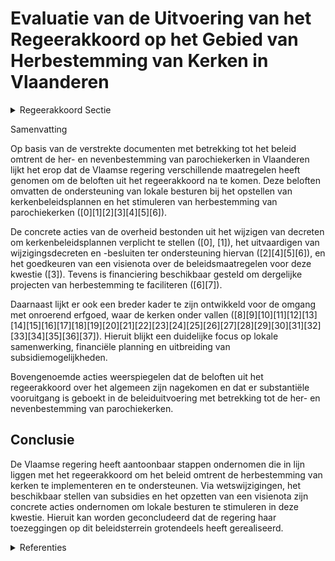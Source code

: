 # Evaluatie van de Uitvoering van het Regeerakkoord op het Gebied van Herbestemming van Kerken in Vlaanderen

<details>
        <summary>Regeerakkoord Sectie </summary>
        <p>2.2.4 Herbestemming kerken We bieden de lokale besturen meer mogelijk-heden en stimuli om in te zetten op een adequaat en toekomstgericht beleid inzake neven- en herbestemming van eredienstgebouwen. Het kerkenbeleidsplan krijgt daarin een centrale plaats. Dit kerkenbeleidsplan wordt bij de start van elke lokale bestuursperiode geactualiseerd en vormt de basis voor de financiële planning van de lokale geloofsgemeenschappen en het lokale bestuur. Het kerkenbeleidsplan is het resultaat van lokaal overleg tussen de gemeente en de (centrale) kerkbesturen. Inzake de beroepsproce-dure wordt enkel deze van de centrale kerkraad behouden. Voor de 1.786 Vlaamse parochiekerken maken we een objectieve inschatting van de (erfgoed)waarde en het herbestemmingsprofiel (valorisatie, nevenbestemming, medegebruik, herbestemming); deze kan lokaal als richtingge-vend gebruikt worden bij de opmaak van het kerkenbeleidsplan. We schrijven in de Onroerenderfgoedregelgeving stimulerende en sensibiliserende maatregelen ter bevordering van het herbestemmen van parochiekerken in. </p>
        </details> 

Samenvatting

Op basis van de verstrekte documenten met betrekking tot het beleid omtrent de her- en nevenbestemming van parochiekerken in Vlaanderen lijkt het erop dat de Vlaamse regering verschillende maatregelen heeft genomen om de beloften uit het regeerakkoord na te komen. Deze beloften omvatten de ondersteuning van lokale besturen bij het opstellen van kerkenbeleidsplannen en het stimuleren van herbestemming van parochiekerken (\[0\]\[1\]\[2\]\[3\]\[4\]\[5\]\[6\]). 

De concrete acties van de overheid bestonden uit het wijzigen van decreten om kerkenbeleidsplannen verplicht te stellen (\[0\], \[1\]), het uitvaardigen van wijzigingsdecreten en -besluiten ter ondersteuning hiervan (\[2\]\[4\]\[5\]\[6\]), en het goedkeuren van een visienota over de beleidsmaatregelen voor deze kwestie (\[3\]). Tevens is financiering beschikbaar gesteld om dergelijke projecten van herbestemming te faciliteren (\[6\]\[7\]).

Daarnaast lijkt er ook een breder kader te zijn ontwikkeld voor de omgang met onroerend erfgoed, waar de kerken onder vallen (\[8\]\[9\]\[10\]\[11\]\[12\]\[13\]\[14\]\[15\]\[16\]\[17\]\[18\]\[19\]\[20\]\[21\]\[22\]\[23\]\[24\]\[25\]\[26\]\[27\]\[28\]\[29\]\[30\]\[31\]\[32\]\[33\]\[34\]\[35\]\[36\]\[37\]). Hieruit blijkt een duidelijke focus op lokale samenwerking, financiële planning en uitbreiding van subsidiemogelijkheden.

Bovengenoemde acties weerspiegelen dat de beloften uit het regeerakkoord over het algemeen zijn nagekomen en dat er substantiële vooruitgang is geboekt in de beleiduitvoering met betrekking tot de her- en nevenbestemming van parochiekerken.

## Conclusie

De Vlaamse regering heeft aantoonbaar stappen ondernomen die in lijn liggen met het regeerakkoord om het beleid omtrent de herbestemming van kerken te implementeren en te ondersteunen. Via wetswijzigingen, het beschikbaar stellen van subsidies en het opzetten van een visienota zijn concrete acties ondernomen om lokale besturen te stimuleren in deze kwestie. Hieruit kan worden geconcludeerd dat de regering haar toezeggingen op dit beleidsterrein grotendeels heeft gerealiseerd.

<details>
        <summary> Referenties</summary>
        **[\[0\]](http://themis.vlaanderen.be/id/nieuwsbrief-info/62A8A8E494D257C3524667BE)** : **(2022-06-17)** Her- of nevenbestemming (voormalige) parochiekerken: voorontwerp van wijzigingsdecreet Voorontwerp van decreet tot wijziging van het decreet van 7 mei 2004 betreffende de materiële organisatie en werk... 

**[\[1\]](http://themis.vlaanderen.be/id/nieuwsbrief-info/6318B4DE9531BD6B9732C66A)** : **(2022-09-09)** Her- of nevenbestemming (voormalige) parochiekerken: ontwerp van wijzigingsdecreet Ontwerpdecreet tot wijziging van het decreet van 7 mei 2004 betreffende de materiële organisatie en werking van de er... 

**[\[2\]](http://themis.vlaanderen.be/id/nieuwsbrief-info/6268E7271C4A193816C2FB2E)** : **(2022-04-29)** Her- of nevenbestemming (voormalige) parochiekerken: voorontwerp van wijzigingsdecreet Voorontwerp van decreet tot wijziging van het decreet van 7 mei 2004 betreffende de materiële organisatie en werk... 

**[\[3\]](http://themis.vlaanderen.be/id/nieuwsbrief-info/60ED7BA6364ED9000800147C)** : **(2021-07-16)** Visienota 'Beleidsmaatregelen voor de her- en nevenbestemming van parochiekerken in Vlaanderen'   De Vlaamse Regering stemt in met de visienota 'Beleidsmaatregelen voor de her- en nevenbestemming van ... 

**[\[4\]](http://themis.vlaanderen.be/id/nieuwsbrief-info/636CA47934B8770AF8FDE394)** : **(2022-11-10)** Her- of nevenbestemming (voormalige) parochiekerken: wijzigingsdecreet Bekrachtiging en afkondiging van het decreet tot wijziging van het decreet van 7 mei 2004 betreffende de materiële organisatie en... 

**[\[5\]](http://themis.vlaanderen.be/id/nieuwsbericht/651D179E7FDB1A5D07827A9C)** : **(2023-10-06)** Wijziging Onroerenderfgoedbesluit: aanbrenging herkenningsteken, Onroerenderfgoedprijs en her- en nevenbestemming parochiekerken Voorontwerp van besluit van de Vlaamse Regering tot wijziging van het O... 

**[\[6\]](http://themis.vlaanderen.be/id/nieuwsbericht/63C7BB9617E4B551F4BD08EE)** : **(2023-01-20)** Prioriteitsbepaling eventuele subsidies herbestemming eredienstgebouwen: wijzigingsbesluit Ontwerpbesluit van de Vlaamse Regering tot wijziging van het besluit van de Vlaamse Regering van 20 december ... 

**[\[7\]](http://themis.vlaanderen.be/id/nieuwsbrief-info/6374A2FC34B8770AF8FDE8F0)** : **(2022-11-18)** Prioriteitsbepaling eventuele subsidies herbestemming eredienstgebouwen: wijzigingsbesluit Voorontwerp van besluit van de Vlaamse Regering tot wijziging van het besluit van de Vlaamse Regering van 20 ... 

**[\[8\]](http://themis.vlaanderen.be/id/resource/d6b6d780-4924-11ec-94bb-99a9d1e168fe)** : **(2021-02-26)** Visienota 'lokaal onroerenderfgoedbeleid'   De Vlaamse Regering keurt het ontwerp van visienota 'Lokaal Onroerenderfgoedbeleid' goed. Onroerend erfgoed is een onderwerp dat ons allemaal aanbelangt, ne... 

**[\[9\]](http://themis.vlaanderen.be/id/nieuwsbrief-info/6194C118364ED9000800016E)** : **(2021-11-19)** Wijziging Onroerend-erfgoeddecreet: uitvoering visienota lokaal onroerend erfgoedbeleid (en toekenning gewestelijke beboetingsbevoegdheid) Voorontwerp van decreet tot de wijziging van het Onroerenderf... 

**[\[10\]](http://themis.vlaanderen.be/id/nieuwsbrief-info/61F151F1D5F0FAFA87AFA58D)** : **(2022-01-28)** Wijziging Onroerend-erfgoeddecreet: uitvoering visienota lokaal onroerend erfgoedbeleid (en toekenning gewestelijke beboetingsbevoegdheid) Voorontwerp van decreet tot de wijziging van het Onroerenderf... 

**[\[11\]](http://themis.vlaanderen.be/id/nieuwsbrief-info/612F70D0364ED90008000285)** : **(2021-09-03)** Opstart geïntegreerd planningsproces gewestelijk ruimtelijk uitvoeringsplan ‘Herkenrodebossen en de Wijer’   De Vlaamse Regering keurt de startnota 'Herkenrodebossen en de Wijer' goed. Het plangebied ... 

**[\[12\]](http://themis.vlaanderen.be/id/nieuwsbrief-info/62975CF22071A7D754F183D4)** : **(2022-06-03)** Wijziging Onroerenderfgoedbesluit Voorontwerp van besluit van de Vlaamse Regering tot wijziging van het Onroerenderfgoedbesluit van 16 mei 2014 wat betreft de uitvoering van de visienota lokaal erfgoe... 

**[\[13\]](http://themis.vlaanderen.be/id/resource/7796bae0-4924-11ec-94bb-99a9d1e168fe)** : **(2021-04-02)** Plan Vlaamse Veerkracht: besteding toegewezen middelen beleidsveld Onroerend Erfgoed Besteding van de aan het beleidsveld Onroerend Erfgoed toegewezen middelen  ​In uitvoering van het relanceplan ‘Vla... 

**[\[14\]](http://themis.vlaanderen.be/id/nieuwsbrief-info/62A1FD0E94D257C3524662ED)** : **(2022-06-10)** Wijziging Onroerend-erfgoeddecreet: uitvoering visienota lokaal onroerend erfgoedbeleid (en toekenning gewestelijke beboetingsbevoegdheid) Bekrachtiging en afkondiging van het decreet tot wijziging va... 

**[\[15\]](http://themis.vlaanderen.be/id/nieuwsbrief-info/63A1B5F2DBF1CAE811022306)** : **(2022-12-23)** Vaststelling gewestelijk ruimtelijk uitvoeringsplan ‘Regionaalstedelijk gebied Mechelen’ Ontwerpbesluit van de Vlaamse Regering houdende de definitieve vaststelling van het van gewestelijk ruimtelijk ... 

**[\[16\]](http://themis.vlaanderen.be/id/nieuwsbrief-info/6215F35B6BB7B593CFC17EDE)** : **(2022-02-25)** Plan Vlaamse Veerkracht: Kasteeldomein van Heers (akte tot vestiging van een erfpachtrecht en akte overeenkomst uitvoeren herstelmaatregelen) Kasteeldomein van Heers Ontwerp van akte tot vestiging van... 

**[\[17\]](http://themis.vlaanderen.be/id/resource/a8685470-4925-11ec-94bb-99a9d1e168fe)** : **(2020-12-18)** Uitvoeren ruilverkaveling Molenbeersel en oprichting ruilverkavelingscomité Molenbeersel Ontwerpbesluit van de Vlaamse Regering tot uitvoering van de ruilverkaveling Molenbeersel en tot oprichting van... 

**[\[18\]](http://themis.vlaanderen.be/id/nieuwsbrief-info/61A7790A364ED90008000006)** : **(2021-12-03)** Plan Vlaamse Veerkracht: besteding middelen beleidsveld Onroerend Erfgoed Besteding van de aan het beleidsveld Onroerend Erfgoed toegewezen middelen in het kader van het Relanceplan ‘Vlaamse Veerkrach... 

**[\[19\]](http://themis.vlaanderen.be/id/nieuwsbrief-info/634FD3AB1EA6B745D23CC054)** : **(2022-10-21)** Samenwerkingsovereenkomst PARCUM vzw: uitvoeren takenpakket in het kader van de her- en nevenbestemming van parochiekerken in Vlaanderen Ontwerp van samenwerkingsovereenkomst 2023-2027 tussen de Vlaam... 

**[\[20\]](http://themis.vlaanderen.be/id/nieuwsbrief-info/62C4417A8E6C4430A8897844)** : **(2022-07-08)** Wijziging Onroerenderfgoedbesluit: uitvoering Visienota Lokaal Onroerenderfgoedbeleid Voorontwerp van besluit van de Vlaamse Regering tot wijziging van het Onroerenderfgoedbesluit van 16 mei 2014 wat ... 

**[\[21\]](http://themis.vlaanderen.be/id/nieuwsbrief-info/618B8676364ED90008000B72)** : **(2021-11-12)** Definitieve vaststelling gewestelijk ruimtelijk uitvoeringsplan ‘Afbakening regionaalstedelijk gebied Leuven – Herneming deelplan 4. Gemengd bedrijventerrein Stationsstraat - Rotselaar’ Ontwerpbesluit... 

**[\[22\]](http://themis.vlaanderen.be/id/nieuwsbericht/64AE52520592342F299DB9AA)** : **(2023-07-14)** Voorlopige vaststelling gewestelijk ruimtelijk uitvoeringsplan ‘Defensie’ in Zaventem Ontwerpbesluit van de Vlaamse Regering houdende de voorlopige vaststelling van het ontwerp van gewestelijk ruimtel... 

**[\[23\]](http://themis.vlaanderen.be/id/resource/7b41e890-4924-11ec-94bb-99a9d1e168fe)** : **(2021-03-26)** Inrichtingsnota Signaalgebied Solhof in Aartselaar: machtiging van de Vlaamse Regering voor de toepassing van een herverkaveling uit kracht van wet e.a.   Het decreet landinrichting bepaalt dat gemeen... 

**[\[24\]](http://themis.vlaanderen.be/id/nieuwsbrief-info/6089277C364ED900080009F0)** : **(2021-04-30)** Geïntegreerd planningsproces gewestelijk ruimtelijk uitvoeringsplan ‘Kasteelpark de Merode’: goedkeuring startnota 2   De Vlaamse Regering keurt de startnota 2 goed voor het geïntegreerd planningsproc... 

**[\[25\]](http://themis.vlaanderen.be/id/nieuwsbericht/652F897F7FDB1A5D078293AE)** : **(2023-10-20)** Aanpak besteding middelen Vlaams Klimaatfonds (VKF) voor de maatregel ‘Erfgoed: educatie en sensibilisatie met het oog op energiezuinig erfgoed’   Bij de energetische renovatie van erfgoedgebouwen zij... 

**[\[26\]](http://themis.vlaanderen.be/id/resource/8d1e5b70-4924-11ec-94bb-99a9d1e168fe)** : **(2021-03-19)** Erkenning en toezicht lokale geloofsgemeenschappen: wijzigingsdecreet Voorontwerp van decreet tot regeling van de erkenning van en het toezicht op lokale geloofsgemeenschappen en tot wijziging van het... 

**[\[27\]](http://themis.vlaanderen.be/id/nieuwsbericht/65781803E2E2C9E5814C00C7)** : **(2023-12-15)** Voorlopige aanduiding watergevoelig openruimtegebied ‘Kerkenbroek’ in Nijlen Ontwerpbesluit van de Vlaamse Regering houdende de voorlopige aanduiding van het watergevoelig openruimtegebied ‘Kerkenbroe... 

**[\[28\]](http://themis.vlaanderen.be/id/resource/d8047b40-4926-11ec-94bb-99a9d1e168fe)** : **(2020-11-13)** Decreet erkenning en toezicht op lokale geloofsgemeenschappen Voorontwerp van decreet tot regeling van de erkenning van en het toezicht op lokale geloofsgemeenschappen en tot wijziging van het decreet... 

**[\[29\]](http://themis.vlaanderen.be/id/nieuwsbericht/64521074878C11494CF541E8)** : **(2023-05-05)** Voorlopige aanduiding watergevoelig openruimtegebied ‘Cleydaal-Kerkeneinde’ in Hemiksem Ontwerpbesluit van de Vlaamse Regering houdende de voorlopige aanduiding van het watergevoelig openruimtegebied ... 

**[\[30\]](http://themis.vlaanderen.be/id/resource/a0fcbc00-4928-11ec-94bb-99a9d1e168fe)** : **(2020-07-03)** Gewestelijk ruimtelijk uitvoeringsplan ‘Kustpolders tussen Oudenburg, Jabbeke en Stalhille’ : definitieve vaststelling Voorontwerp van besluit van de Vlaamse Regering houdende de definitieve vaststell... 

**[\[31\]](http://themis.vlaanderen.be/id/nieuwsbrief-info/638F441AC2B90D4571CF75AE)** : **(2022-12-09)** Plan Vlaamse Veerkracht: inhaalbeweging vernieuwing bedrijventerreinen Inhaalbeweging vernieuwing bedrijventerreinen A. Ontwerpbesluit van de Vlaamse Regering houdende de toekenning van steun aan de P... 

**[\[32\]](http://themis.vlaanderen.be/id/nieuwsbrief-info/639859F8C2B90D4571CF8A15)** : **(2022-12-16)** Afwijking ruimtelijk uitvoeringsplan ‘Historisch gegroeid bedrijf D´Ieteren - Kortenberg’ Ontwerpbesluit van de Vlaamse Regering houdende instemming met de afwijking van de voorschriften van het gewes... 

**[\[33\]](http://themis.vlaanderen.be/id/nieuwsbericht/655CCEFAF639D27EAA9FE9D9)** : **(2023-11-23)** Voorlopige aanduiding watergevoelig openruimtegebied ‘Kerkmeers’ in Brakel Ontwerpbesluit van de Vlaamse Regering houdende de voorlopige aanduiding van het watergevoelig openruimtegebied ‘Kerkmeers’ i... 

**[\[34\]](http://themis.vlaanderen.be/id/nieuwsbrief-info/639070D9C2B90D4571CF76F9)** : **(2022-12-09)** Plan Vlaamse Veerkracht: subsidie opmaak onroerenderfgoedrichtplan polders Linkerschelde-oever Subsidie opmaak onroerendergoedrichtplan polders Linkerschelde-oever Ontwerpbesluit van de Vlaamse Regeri... 

**[\[35\]](http://themis.vlaanderen.be/id/nieuwsbrief-info/61B88F54364ED9000900157F)** : **(2021-12-17)** Plan Vlaamse Veerkracht: inhaalbeweging vernieuwing bedrijventerreinen Vernieuwing bedrijventerreinen A. Inhaalbeweging B. Ontwerpbesluit van de Vlaamse Regering houdende de subsidiëring van de stad Z... 

**[\[36\]](http://themis.vlaanderen.be/id/nieuwsbrief-info/62CD57C08E6C4430A889883F)** : **(2022-07-15)** Plan Vlaamse Veerkracht: hefboomrelanceprojecten 'onthaalpaviljoen De Notelaer' en 'Mechelen, hoogtepunten van de Bourgondische renaissance' Hefboomrelanceprojecten Stichting Kempens Landschap en stad... 

**[\[37\]](http://themis.vlaanderen.be/id/resource/640f8bf0-4929-11ec-94bb-99a9d1e168fe)** : **(2020-05-15)** Voorlopige vaststelling GRUP 'Zolder – Lummen Zuid' Ontwerpbesluit van de Vlaamse Regering houdende de voorlopige vaststelling van het ontwerp van gewestelijk ruimtelijk uitvoeringsplan ‘Zolder – Lumm... 
        </details> 

